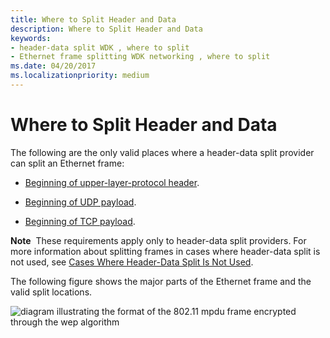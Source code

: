 ```yaml
---
title: Where to Split Header and Data
description: Where to Split Header and Data
keywords:
- header-data split WDK , where to split
- Ethernet frame splitting WDK networking , where to split
ms.date: 04/20/2017
ms.localizationpriority: medium
---
```


# Where to Split Header and Data





The following are the only valid places where a header-data split provider can split an Ethernet frame:

-   [Beginning of upper-layer-protocol header](splitting-frames-at-the-beginning-of-the-upper-layer-protocol-headers.md).

-   [Beginning of UDP payload](splitting-frames-at-the-udp-payload.md).

-   [Beginning of TCP payload](splitting-frames-at-the-tcp-payload.md).

**Note**  These requirements apply only to header-data split providers. For more information about splitting frames in cases where header-data split is not used, see [Cases Where Header-Data Split Is Not Used](cases-where-header-data-split-is-not-used.md).

 

The following figure shows the major parts of the Ethernet frame and the valid split locations.

![diagram illustrating the format of the 802.11 mpdu frame encrypted through the wep algorithm](images/hdsplitframe.png)

 

 





